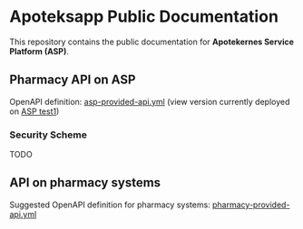 # Apoteksapp Public Documentation

This repository contains the public documentation for **Apotekernes Service Platform (ASP)**.

## Pharmacy API on ASP
 
OpenAPI definition: [asp-provided-api.yml](asp-provided-api.yml) (view version currently deployed on [ASP test1](https://test1.apoteksapp.dk/asp/pharmacy/swagger-ui/))

### Security Scheme

TODO

## API on pharmacy systems

Suggested OpenAPI definition for pharmacy systems: [pharmacy-provided-api.yml](pharmacy-provided-api.yml)

